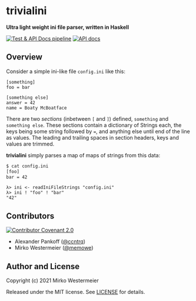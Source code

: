 # trivialini

**Ultra light weight ini file parser, written in Haskell**

[![Test & API Docs pipeline](https://github.com/memowe/trivialini/actions/workflows/test-apidocs.yml/badge.svg)](https://github.com/memowe/trivialini/actions/workflows/test-apidocs.yml)
[![API docs](https://img.shields.io/badge/Haddock-Documentation-8a80a8?style=flat&logo=haskell&logoColor=lightgray)](https://mirko.westermeier.de/trivialini/Trivialini.html)

## Overview

Consider a simple ini-like file `config.ini` like this:

```
[something]
foo = bar

[something else]
answer = 42
name = Boaty McBoatface
```

There are two *sections* (inbetween `[` and `]`) defined, `something` and `something else`. These sections contain a dictionary of Strings each, the keys being some string followed by `=`, and anything else until end of the line as values. The leading and trailing spaces in section headers, keys and values are trimmed.

**trivialini** simply parses a map of maps of strings from this data:

```bash
$ cat config.ini
[foo]
bar = 42
```

```
λ> ini <- readIniFileStrings "config.ini"
λ> ini ! "foo" ! "bar"
"42"
```

## Contributors

[![Contributor Covenant 2.0](https://img.shields.io/badge/Code%20of%20Conduct-Contributor%20Covenant%202.0-8f761b.svg?style=flat&logo=adguard&logoColor=lightgray)](CODE_OF_CONDUCT.md)

- Alexander Pankoff ([@ccntrq](https://github.com/ccntrq))
- Mirko Westermeier ([@memowe](https://github.com/memowe))

## Author and License

Copyright (c) 2021 Mirko Westermeier

Released under the MIT license. See [LICENSE](LICENSE) for details.

